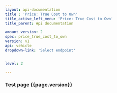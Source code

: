 ```yaml
---
layout: api-documentation
title : 'Price: True Cost to Own'
title_active_left_menu: 'Price: True Cost to Own'
title_parent: Api documentation

amount_version: 2
spec: price_true_cost_to_own
version: v1
api: vehicle
dropdown-link: 'Select endpoint'


level: 2

---
```



### Test page {{page.version}}


